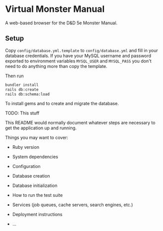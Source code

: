 # Virtual Monster Manual

A web-based browser for the D&D 5e Monster Manual.

## Setup

Copy `config/database.yml.template` to `config/database.yml` and fill in your
database credentials. If you have your MySQL username and password exported to
environment variables `MYSQL_USER` and `MYSQL_PASS` you don't need to do
anything more than copy the template.

Then run
```sh
bundler install
rails db:create
rails db:schema:load
```
To install gems and to create and migrate the database.

TODO: This stuff

This README would normally document whatever steps are necessary to get the
application up and running.

Things you may want to cover:

* Ruby version

* System dependencies

* Configuration

* Database creation

* Database initialization

* How to run the test suite

* Services (job queues, cache servers, search engines, etc.)

* Deployment instructions

* ...
